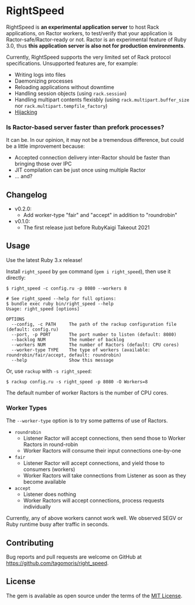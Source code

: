 # RightSpeed

RightSpeed is **an experimental application server** to host Rack applications, on Ractor workers, to test/verify that your application is Ractor-safe/Ractor-ready or not.
Ractor is an experimental feature of Ruby 3.0, thus **this application server is also not for production environments**.

Currently, RightSpeed supports the very limited set of Rack protocol specifications. Unsupported features are, for example:

* Writing logs into files
* Daemonizing processes
* Reloading applications without downtime
* Handling session objects (using `rack.session`)
* Handling multipart contents flexisbly (using `rack.multipart.buffer_size` nor `rack.multipart.tempfile_factory`)
* [Hijacking](https://github.com/rack/rack/blob/master/SPEC.rdoc#label-Hijacking)

### Is Ractor-based server faster than prefork processes?

It can be. In our opinion, it may not be a tremendous difference, but could be a little improvement because:
* Accepted connection delivery inter-Ractor should be faster than bringing those over IPC
* JIT compilation can be just once using multiple Ractor
* ... and?

## Changelog

* v0.2.0:
  * Add worker-type "fair" and "accept" in addition to "roundrobin"
* v0.1.0:
  * The first release just before RubyKaigi Takeout 2021

## Usage

Use the latest Ruby 3.x release!

Install `right_speed` by `gem` command (`gem i right_speed`), then use it directly:

```
$ right_speed -c config.ru -p 8080 --workers 8

# See right_speed --help for full options:
$ bundle exec ruby bin/right_speed --help
Usage: right_speed [options]

OPTIONS
  --config, -c PATH     The path of the rackup configuration file (default: config.ru)
  --port, -p PORT       The port number to listen (default: 8080)
  --backlog NUM         The number of backlog
  --workers NUM         The number of Ractors (default: CPU cores)
  --worker-type TYPE    The type of workers (available: roundrobin/fair/accept, default: roundrobin)
  --help                Show this message
```

Or, use `rackup` with `-s right_speed`:

```
$ rackup config.ru -s right_speed -p 8080 -O Workers=8
```

The default number of worker Ractors is the number of CPU cores.

### Worker Types

The `--worker-type` option is to try some patterns of use of Ractors.

* `roundrobin`
  * Listener Ractor will accept connections, then send those to Worker Ractors in round-robin
  * Worker Ractors will consume their input connections one-by-one
* `fair`
  * Listener Ractor will accept connections, and yield those to consumers (workers)
  * Worker Ractors will take connections from Listener as soon as they become available
* `accept`
  * Listener does nothing
  * Worker Ractors will accept connections, process requests individually

Currently, any of above workers cannot work well. We observed SEGV or Ruby runtime busy after traffic in seconds.

## Contributing

Bug reports and pull requests are welcome on GitHub at https://github.com/tagomoris/right_speed.

## License

The gem is available as open source under the terms of the [MIT License](https://opensource.org/licenses/MIT).
